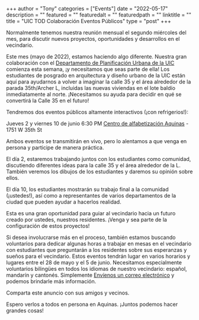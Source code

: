 
+++
author = "Tony"
categories = ["Events"]
date = "2022-05-17"
description = ""
featured = ""
featuredalt = ""
featuredpath = ""
linktitle = ""
title = "UIC TOD Colaboración Eventos Públicos"
type = "post"
+++

Normalmente tenemos nuestra reunión mensual el segundo miércoles del mes, para discutir nuevos proyectos, oportunidades y desarrollos en el vecindario.

Este mes (mayo de 2022), estamos haciendo algo diferente. Nuestra gran colaboración con el [Departamento de Planificación Urbana de la UIC](https://cuppa.uic.edu/) comienza esta semana, ¡y necesitamos que seas parte de ella! Los estudiantes de posgrado en arquitectura y diseño urbano de la UIC están aquí para ayudarnos a volver a imaginar la calle 35 y el área alrededor de la parada 35th/Archer L, incluidas las nuevas viviendas en el lote baldío inmediatamente al norte. ¡Necesitamos su ayuda para decidir en qué se convertirá la Calle 35 en el futuro!

Tendremos dos eventos públicos altamente interactivos (¡con refrigerios!):

Jueves 2 y viernes 10 de junio
6:30 PM
[Centro de alfabetización Aquinas](https://aquinasliteracycenter.org/) - 1751 W 35th St

Ambos eventos se transmitirán en vivo, pero lo alentamos a que venga en persona y participe de manera práctica.

El día 2, estaremos trabajando juntos con los estudiantes como comunidad, discutiendo diferentes ideas para la calle 35 y el área alrededor de la L. También veremos los dibujos de los estudiantes y daremos su opinión sobre ellos.

El día 10, los estudiantes mostrarán su trabajo final a la comunidad (¡ustedes!), así como a representantes de varios departamentos de la ciudad que pueden ayudar a hacerlos realidad.

Esta es una gran oportunidad para guiar al vecindario hacia un futuro creado por ustedes, nuestros residentes. ¡Venga y sea parte de la configuración de estos proyectos!

Si desea involucrarse más en el proceso, también estamos buscando voluntarios para dedicar algunas horas a trabajar en mesas en el vecindario con estudiantes que preguntarán a los residentes sobre sus esperanzas y sueños para el vecindario. Estos eventos tendrán lugar en varios horarios y lugares entre el 28 de mayo y el 5 de junio. Necesitamos especialmente voluntarios bilingües en todos los idiomas de nuestro vecindario: español, mandarín y cantonés. Simplemente <a href="mailto:mckinleyparkdevelopmentcouncil@gmail.com?Subject=Inquiry%20from%20Website" target="_top">Envíenos un correo electrónico</a></strong> y podemos brindarle más información.

Comparta este anuncio con sus amigos y vecinos.

Espero verlos a todos en persona en Aquinas. ¡Juntos podemos hacer grandes cosas!

<br/>